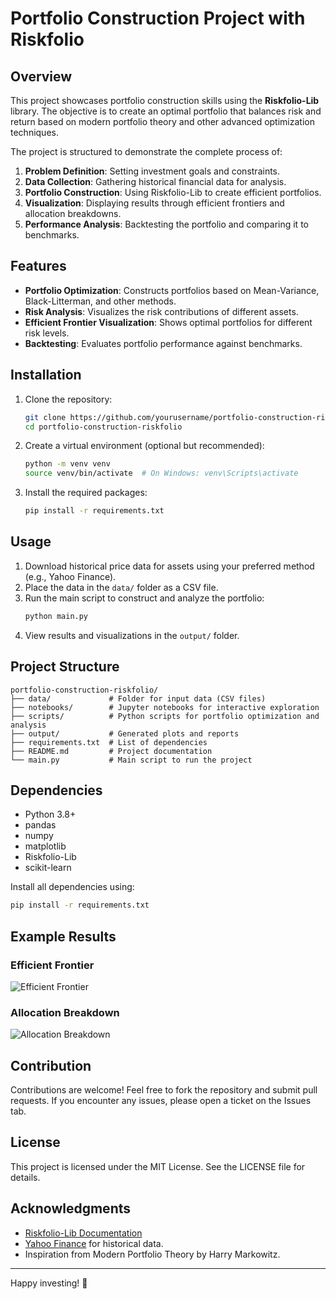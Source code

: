 # Portfolio Construction Project with Riskfolio

## Overview
This project showcases portfolio construction skills using the **Riskfolio-Lib** library. The objective is to create an optimal portfolio that balances risk and return based on modern portfolio theory and other advanced optimization techniques.

The project is structured to demonstrate the complete process of:

1. **Problem Definition**: Setting investment goals and constraints.
2. **Data Collection**: Gathering historical financial data for analysis.
3. **Portfolio Construction**: Using Riskfolio-Lib to create efficient portfolios.
4. **Visualization**: Displaying results through efficient frontiers and allocation breakdowns.
5. **Performance Analysis**: Backtesting the portfolio and comparing it to benchmarks.

## Features
- **Portfolio Optimization**: Constructs portfolios based on Mean-Variance, Black-Litterman, and other methods.
- **Risk Analysis**: Visualizes the risk contributions of different assets.
- **Efficient Frontier Visualization**: Shows optimal portfolios for different risk levels.
- **Backtesting**: Evaluates portfolio performance against benchmarks.

## Installation

1. Clone the repository:
   ```bash
   git clone https://github.com/yourusername/portfolio-construction-riskfolio.git
   cd portfolio-construction-riskfolio
   ```

2. Create a virtual environment (optional but recommended):
   ```bash
   python -m venv venv
   source venv/bin/activate  # On Windows: venv\Scripts\activate
   ```

3. Install the required packages:
   ```bash
   pip install -r requirements.txt
   ```

## Usage

1. Download historical price data for assets using your preferred method (e.g., Yahoo Finance).
2. Place the data in the `data/` folder as a CSV file.
3. Run the main script to construct and analyze the portfolio:
   ```bash
   python main.py
   ```
4. View results and visualizations in the `output/` folder.

## Project Structure

```
portfolio-construction-riskfolio/
├── data/             # Folder for input data (CSV files)
├── notebooks/        # Jupyter notebooks for interactive exploration
├── scripts/          # Python scripts for portfolio optimization and analysis
├── output/           # Generated plots and reports
├── requirements.txt  # List of dependencies
├── README.md         # Project documentation
└── main.py           # Main script to run the project
```

## Dependencies
- Python 3.8+
- pandas
- numpy
- matplotlib
- Riskfolio-Lib
- scikit-learn

Install all dependencies using:
```bash
pip install -r requirements.txt
```

## Example Results

### Efficient Frontier
![Efficient Frontier](images/efficient_frontier_example.png)

### Allocation Breakdown
![Allocation Breakdown](images/allocation_breakdown_example.png)

## Contribution
Contributions are welcome! Feel free to fork the repository and submit pull requests. If you encounter any issues, please open a ticket on the Issues tab.

## License
This project is licensed under the MIT License. See the LICENSE file for details.

## Acknowledgments
- [Riskfolio-Lib Documentation](https://riskfolio-lib.readthedocs.io/en/latest/)
- [Yahoo Finance](https://finance.yahoo.com/) for historical data.
- Inspiration from Modern Portfolio Theory by Harry Markowitz.

---

Happy investing! 🎯
